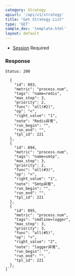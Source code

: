 ```yaml
---
category: Strategy
apiurl: '/api/v1/strategy'
title: "Get Strategy List"
type: 'GET'
sample_doc: 'template.html'
layout: default
---
```


* [Session](#/authentication) Required

### Response

```Status: 200```
```[
  {
    "id": 893,
    "metric": "process.num",
    "tags": "name=redis",
    "max_step": 3,
    "priority": 2,
    "func": "all(#2)",
    "op": "<",
    "right_value": "1",
    "note": "Redis异常",
    "run_begin": "",
    "run_end": "",
    "tpl_id": 221
  },
  {
    "id": 894,
    "metric": "process.num",
    "tags": "name=smtp",
    "max_step": 3,
    "priority": 2,
    "func": "all(#3)",
    "op": "<",
    "right_value": "1",
    "note": "Smtp异常",
    "run_begin": "",
    "run_end": "",
    "tpl_id": 221
  },
  {
    "id": 895,
    "metric": "process.num",
    "tags": "cmdline=logger",
    "max_step": 3,
    "priority": 3,
    "func": "all(#5)",
    "op": "<",
    "right_value": "2",
    "note": "logger异常",
    "run_begin": "",
    "run_end": "",
    "tpl_id": 221
  },
]```
